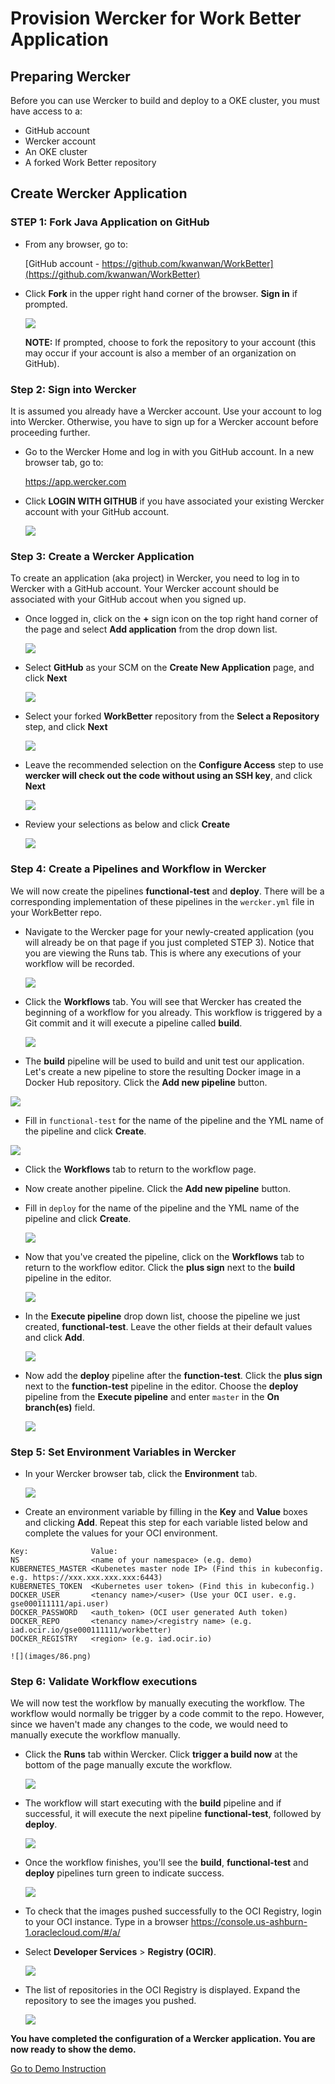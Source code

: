 # Provision Wercker for Work Better Application

## Preparing Wercker

Before you can use Wercker to build and deploy to a OKE cluster, you must have access to a:

- GitHub account
- Wercker account
- An OKE cluster
- A forked Work Better repository


## Create Wercker Application

### **STEP 1**: Fork Java Application on GitHub

- From any browser, go to:

    [GitHub account - https://github.com/kwanwan/WorkBetter](https://github.com/kwanwan/WorkBetter)

- Click **Fork** in the upper right hand corner of the browser. **Sign in** if prompted.

  ![](images/70.png)

  **NOTE:** If prompted, choose to fork the repository to your account (this may occur if your account is also a member of an organization on GitHub).



### **Step 2**: Sign into Wercker


It is assumed you already have a Wercker account. Use your account to log into Wercker. Otherwise, you have to sign up for a Wercker account before proceeding further.

- Go to the Wercker Home and log in with you GitHub account. In a new browser tab, go to:

  https://app.wercker.com

- Click **LOGIN WITH GITHUB** if you have associated your existing Wercker account with your GitHub account.

  ![](images/72.png)



### **Step 3**: Create a Wercker Application


To create an application (aka project) in Wercker, you need to log in to Wercker with a GitHub account. Your Wercker account should be associated with your GitHub accout when you signed up.


- Once logged in, click on the **+** sign icon on the top right hand corner of the page and select **Add application** from the drop down list.

  ![](images/73.png)

- Select **GitHub** as your SCM on the **Create New Application** page, and click **Next**

  ![](images/74.png)

- Select your forked **WorkBetter** repository from the **Select a Repository** step, and click **Next**

  ![](images/75.png)

- Leave the recommended selection on the **Configure Access** step to use **wercker will check out the code without using an SSH key**, and click **Next**

  ![](images/76.png)

- Review your selections as below and click **Create**

  ![](images/71.png)



### **Step 4**: Create a Pipelines and Workflow in Wercker

We will now create the pipelines **functional-test** and **deploy**. There will be a corresponding implementation of these pipelines in the `wercker.yml` file in your WorkBetter repo.

  - Navigate to the Wercker page for your newly-created application (you will already be on that page if you just completed STEP 3). Notice that you are viewing the Runs tab. This is where any executions of your workflow will be recorded.

    ![](images/77.png)


  - Click the **Workflows** tab. You will see that Wercker has created the beginning of a workflow for you already. This workflow is triggered by a Git commit and it will execute a pipeline called **build**.

    ![](images/78.png)

  - The **build** pipeline will be used to build and unit test our application. Let's create a new pipeline to store the resulting Docker image in a Docker Hub repository. Click the **Add new pipeline** button.

  ![](images/79.png)

  - Fill in `functional-test` for the name of the pipeline and the YML name of the pipeline and click **Create**.

  ![](images/80.png)

  - Click the **Workflows** tab to return to the workflow page.

  - Now create another pipeline. Click the **Add new pipeline** button.

  - Fill in `deploy` for the name of the pipeline and the YML name of the pipeline and click **Create**.

    ![](images/81.png)

  - Now that you've created the pipeline, click on the **Workflows** tab to return to the workflow editor. Click the **plus sign** next to the **build** pipeline in the editor.

    ![](images/82.png)


  - In the **Execute pipeline** drop down list, choose the pipeline we just created, **functional-test**. Leave the other fields at their default values and click **Add**.

    ![](images/83.png)

  - Now add the **deploy** pipeline after the **function-test**. Click the **plus sign** next to the **function-test** pipeline in the editor. Choose the **deploy** pipeline from the **Execute pipeline** and enter `master` in the **On branch(es)** field.

    ![](images/84.png)



### **Step 5**: Set Environment Variables in Wercker

  - In your Wercker browser tab, click the **Environment** tab.

    ![](images/85.png)

  - Create an environment variable by filling in the **Key** and **Value** boxes and clicking **Add**. Repeat this step for each variable listed below and complete the values for your OCI environment.

  ```
  Key:              Value:
  NS                <name of your namespace> (e.g. demo)
  KUBERNETES_MASTER <Kubenetes master node IP> (Find this in kubeconfig. e.g. https://xxx.xxx.xxx.xxx:6443)
  KUBERNETES_TOKEN  <Kubernetes user token> (Find this in kubeconfig.)
  DOCKER_USER       <tenancy name>/<user> (Use your OCI user. e.g. gse000111111/api.user)
  DOCKER_PASSWORD   <auth_token> (OCI user generated Auth token)
  DOCKER_REPO       <tenancy name>/<registry name> (e.g. iad.ocir.io/gse000111111/workbetter)
  DOCKER_REGISTRY   <region> (e.g. iad.ocir.io)
```

    ![](images/86.png)


### **Step 6**: Validate Workflow executions

We will now test the workflow by manually executing the workflow. The workflow would normally be trigger by a code commit to the repo. However, since we haven't made any changes to the code, we would need to manually execute the workflow manually.

- Click the **Runs** tab within Wercker. Click **trigger a build now** at the bottom of the page manually excute the workflow.

    ![](images/87.png)


- The workflow will start executing with the **build** pipeline and if successful, it will execute the next pipeline **functional-test**, followed by **deploy**.

    ![](images/88.png)

- Once the workflow finishes, you'll see the **build**, **functional-test** and **deploy** pipelines turn green to indicate success.

    ![](images/89.png)

- To check that the images pushed successfully to the OCI Registry, login to your OCI instance. Type in a browser https://console.us-ashburn-1.oraclecloud.com/#/a/

- Select **Developer Services** > **Registry (OCIR)**.

    ![](images/90.png)

- The list of repositories in the OCI Registry is displayed. Expand the repository to see the images you pushed.

    ![](images/91.png)


**You have completed the configuration of a Wercker application. You are now ready to show the demo.**


[Go to Demo Instruction](README.md)
